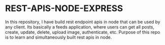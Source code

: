 # REST-APIS-NODE-EXPRESS
In this repository, I have build rest endpoint apis in node that can be used by any client. Its basically a feeds application, where users can get all posts, create, update, delete, upload image, authenticate, etc. Purpose of this repo is to learn and simultaneously built rest apis in node. 
